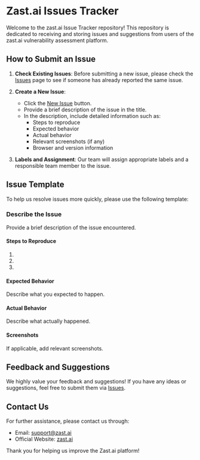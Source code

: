 # Zast.ai Issues Tracker

Welcome to the zast.ai Issue Tracker repository! This repository is dedicated to receiving and storing issues and suggestions from users of the zast.ai vulnerability assessment platform.

## How to Submit an Issue

1. **Check Existing Issues**: Before submitting a new issue, please check the [Issues](https://github.com/zast-ai/issue/issues) page to see if someone has already reported the same issue.

2. **Create a New Issue**:
   - Click the [New Issue](https://github.com/zast-ai/issue/issues/new) button.
   - Provide a brief description of the issue in the title.
   - In the description, include detailed information such as:
     - Steps to reproduce
     - Expected behavior
     - Actual behavior
     - Relevant screenshots (if any)
     - Browser and version information

3. **Labels and Assignment**: Our team will assign appropriate labels and a responsible team member to the issue.

## Issue Template

To help us resolve issues more quickly, please use the following template: 
### Describe the Issue
Provide a brief description of the issue encountered.

#### Steps to Reproduce

1.

2.

3.

#### Expected Behavior

Describe what you expected to happen.

#### Actual Behavior

Describe what actually happened.

#### Screenshots

If applicable, add relevant screenshots.


## Feedback and Suggestions

We highly value your feedback and suggestions! If you have any ideas or suggestions, feel free to submit them via [Issues](https://github.com/zast-ai/issue/issues).

## Contact Us

For further assistance, please contact us through:
- Email: support@zast.ai
- Official Website: [zast.ai](https://zast.ai)

Thank you for helping us improve the Zast.ai platform!
